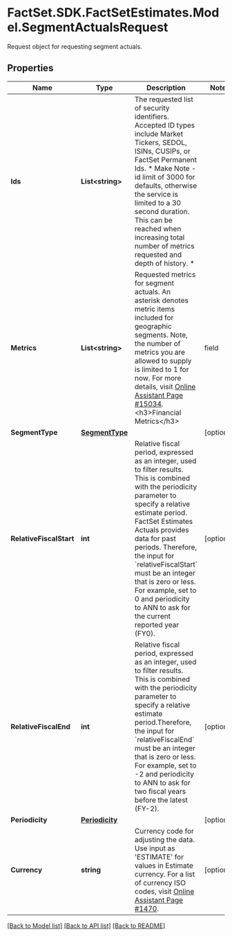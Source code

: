 # FactSet.SDK.FactSetEstimates.Model.SegmentActualsRequest
Request object for requesting segment actuals.

## Properties

Name | Type | Description | Notes
------------ | ------------- | ------------- | -------------
**Ids** | **List&lt;string&gt;** | The requested list of security identifiers. Accepted ID types include Market Tickers, SEDOL, ISINs, CUSIPs, or FactSet Permanent Ids. * Make Note - id limit of 3000 for defaults, otherwise the service is limited to a 30 second duration. This can be reached when increasing total number of metrics requested and depth of history. *  | 
**Metrics** | **List&lt;string&gt;** | Requested metrics for segment actuals. An asterisk denotes metric items included for geographic segments. Note, the number of metrics you   are allowed to supply is limited to 1 for now. For more details, visit [Online Assistant Page #15034](https://oa.apps.factset.com/pages/15034).  &lt;h3&gt;Financial Metrics&lt;/h3&gt; |field|description| |- --|- --| |ASP|Average Selling Price| |ARR|Annual Recurring Revenue| |CAPEX|Capital Expenditures| |CCUR_GRTH*|Constant Currency Revenue Growth*| |COS*|Cost of Sales*| |CFO_GAAP|Chief Financial Officer (GAAP)| |DELIVERIES_UNITS|Deliveries Units| |EPS|Earnings Per Share| |EBIT*|Earnings Before Interest and Taxes*| |EBIT_REP|Earnings Before Interest and Taxes - Reported| |EBITDA*|Earnings Before Interest, Taxes, Depreciation, and Amortization*| |EBITDA_REP|Earnings Before Interest, Taxes, Depreciation, and Amortization - Reported| |G_A_EXP|General &amp; Admin Expense| |GROSS_INC*|Gross Income*| |GMV*|Gross Merchandise Volume*| |LCUR_GRTH*|Local Currency Revenue Growth*| |NET_ADDS|Net Adds| |NET_INC*|Net Profit*| |NET_SALES*|Net Sales*| |SUBSCRIBERS_NB*|Number of Subscribers*| |ORGANICGROWTH*|Organic Growth*| |PTX_INC|Pre-Tax Income| |RATEBASE*|Ratebase*| |AVGRATEBASE|Avg. Ratebase| |SALES*|Sales*| |SAMESTORESALES|Same Store Sales| |SGA|Selling, General &amp; Administrative Expenses| |S_M_EXP|Selling &amp; Marketing Expenses| |REV_TOT*|Total Revenues*|  &lt;h3&gt;Industry Metrics&lt;/h3&gt; |field|description| |- --|- --| |UNITS|Units| |NEW_ORDERS_VALUE*|Home Builders - New Orders Value*| |BACKLOG_VALUE|Home Builders - Backlog Value| |MCR|Hospitals - Medical Cost Ratio (%)| |CASH_COST|Mining - Cash Cost| |REAL_PRICE|Mining - Real Price| |DAU*|Social Media/Games - Daily Active Users*| |ARPU|Telecoms - Average Revenue Per User (ARPU)| |CONTR_PROF|Telecoms - Contribution Profit| |PAIDNADDS|Telecoms - Paid Net Adds|  | 
**SegmentType** | [**SegmentType**](SegmentType.md) |  | [optional] 
**RelativeFiscalStart** | **int** | Relative fiscal period, expressed as an integer, used to filter results. This is combined with the periodicity parameter to specify a relative estimate period. FactSet Estimates Actuals provides data for past periods. Therefore, the input for &#x60;relativeFiscalStart&#x60; must be an integer that is zero or less. For example, set to 0 and periodicity to ANN to ask for the current reported year (FY0). | [optional] 
**RelativeFiscalEnd** | **int** | Relative fiscal period, expressed as an integer, used to filter results. This is combined with the periodicity parameter to specify a relative estimate period.Therefore, the input for &#x60;relativeFiscalEnd&#x60; must be an integer that is zero or less. For example, set to -2 and periodicity to ANN to ask for two fiscal years before the latest (FY-2). | [optional] 
**Periodicity** | [**Periodicity**](Periodicity.md) |  | [optional] 
**Currency** | **string** | Currency code for adjusting the data. Use input as &#39;ESTIMATE&#39; for values in Estimate currency. For a list of currency ISO codes, visit [Online Assistant Page #1470](https://oa.apps.factset.com/pages/1470). | [optional] 

[[Back to Model list]](../README.md#documentation-for-models) [[Back to API list]](../README.md#documentation-for-api-endpoints) [[Back to README]](../README.md)

